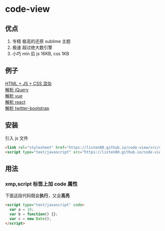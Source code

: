 # code-view

## 优点

1. 专精 极高的还原 sublime 主题
2. 极速 超过绝大数引擎
3. 小巧 min 后 js 16KB, css 1KB

## 例子

[HTML + JS + CSS 混杂](https://listen80.github.io/code-view/examples/demo.html)  
[解析 jQuery](https://listen80.github.io/code-view/examples/?jquery)  
[解析 vue](https://listen80.github.io/code-view/examples/?vue)  
[解析 react](https://listen80.github.io/code-view/examples/?react)  
[解析 twitter-bootstrap](https://listen80.github.io/code-view/examples/?twitter-bootstrap)

## 安装

引入 js 文件

```html
<link rel="stylesheet" href="https://listen80.github.io/code-view/src/code.css" />
<script type="text/javascript" src="https://listen80.github.io/code-view/src/code.js"></script>
```

## 用法

### xmp,script 标签上加 code 属性

下面这段代码既会**执行**，又会**高亮**

```html
<script type="text/javascript" code>
  var a = 10;
  var b = function() {};
  var c = new Date();
</script>
```
